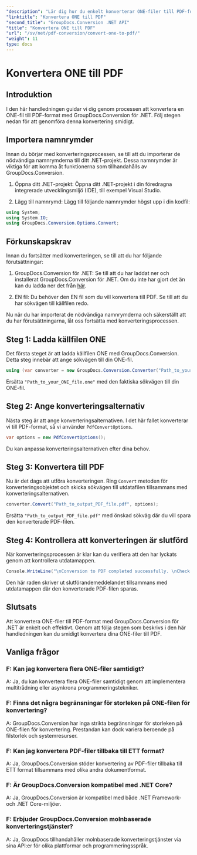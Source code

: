 ```yaml
---
"description": "Lär dig hur du enkelt konverterar ONE-filer till PDF-format med GroupDocs.Conversion för .NET. Följ vår steg-för-steg-guide."
"linktitle": "Konvertera ONE till PDF"
"second_title": "GroupDocs.Conversion .NET API"
"title": "Konvertera ONE till PDF"
"url": "/sv/net/pdf-conversion/convert-one-to-pdf/"
"weight": 11
type: docs
---
```

# Konvertera ONE till PDF

## Introduktion

I den här handledningen guidar vi dig genom processen att konvertera en ONE-fil till PDF-format med GroupDocs.Conversion för .NET. Följ stegen nedan för att genomföra denna konvertering smidigt.

## Importera namnrymder

Innan du börjar med konverteringsprocessen, se till att du importerar de nödvändiga namnrymderna till ditt .NET-projekt. Dessa namnrymder är viktiga för att komma åt funktionerna som tillhandahålls av GroupDocs.Conversion.

1. Öppna ditt .NET-projekt: Öppna ditt .NET-projekt i din föredragna integrerade utvecklingsmiljö (IDE), till exempel Visual Studio.

2. Lägg till namnrymd: Lägg till följande namnrymder högst upp i din kodfil:

```csharp
using System;
using System.IO;
using GroupDocs.Conversion.Options.Convert;
```

## Förkunskapskrav

Innan du fortsätter med konverteringen, se till att du har följande förutsättningar:

1. GroupDocs.Conversion för .NET: Se till att du har laddat ner och installerat GroupDocs.Conversion för .NET. Om du inte har gjort det än kan du ladda ner det från [här](https://releases.groupdocs.com/conversion/net/).

2. EN fil: Du behöver den EN fil som du vill konvertera till PDF. Se till att du har sökvägen till källfilen redo.

Nu när du har importerat de nödvändiga namnrymderna och säkerställt att du har förutsättningarna, låt oss fortsätta med konverteringsprocessen.

## Steg 1: Ladda källfilen ONE

Det första steget är att ladda källfilen ONE med GroupDocs.Conversion. Detta steg innebär att ange sökvägen till din ONE-fil.

```csharp
using (var converter = new GroupDocs.Conversion.Converter("Path_to_your_ONE_file.one"))
```

Ersätta `"Path_to_your_ONE_file.one"` med den faktiska sökvägen till din ONE-fil.

## Steg 2: Ange konverteringsalternativ

Nästa steg är att ange konverteringsalternativen. I det här fallet konverterar vi till PDF-format, så vi använder `PdfConvertOptions`.

```csharp
var options = new PdfConvertOptions();
```

Du kan anpassa konverteringsalternativen efter dina behov.

## Steg 3: Konvertera till PDF

Nu är det dags att utföra konverteringen. Ring `Convert` metoden för konverteringsobjektet och skicka sökvägen till utdatafilen tillsammans med konverteringsalternativen.

```csharp
converter.Convert("Path_to_output_PDF_file.pdf", options);
```

Ersätta `"Path_to_output_PDF_file.pdf"` med önskad sökväg där du vill spara den konverterade PDF-filen.

## Steg 4: Kontrollera att konverteringen är slutförd

När konverteringsprocessen är klar kan du verifiera att den har lyckats genom att kontrollera utdatamappen.

```csharp
Console.WriteLine("\nConversion to PDF completed successfully. \nCheck output in {0}", outputFolder);
```

Den här raden skriver ut slutförandemeddelandet tillsammans med utdatamappen där den konverterade PDF-filen sparas.

## Slutsats

Att konvertera ONE-filer till PDF-format med GroupDocs.Conversion för .NET är enkelt och effektivt. Genom att följa stegen som beskrivs i den här handledningen kan du smidigt konvertera dina ONE-filer till PDF.

## Vanliga frågor

### F: Kan jag konvertera flera ONE-filer samtidigt?

A: Ja, du kan konvertera flera ONE-filer samtidigt genom att implementera multitrådning eller asynkrona programmeringstekniker.

### F: Finns det några begränsningar för storleken på ONE-filen för konvertering?

A: GroupDocs.Conversion har inga strikta begränsningar för storleken på ONE-filen för konvertering. Prestandan kan dock variera beroende på filstorlek och systemresurser.

### F: Kan jag konvertera PDF-filer tillbaka till ETT format?

A: Ja, GroupDocs.Conversion stöder konvertering av PDF-filer tillbaka till ETT format tillsammans med olika andra dokumentformat.

### F: Är GroupDocs.Conversion kompatibel med .NET Core?

A: Ja, GroupDocs.Conversion är kompatibel med både .NET Framework- och .NET Core-miljöer.

### F: Erbjuder GroupDocs.Conversion molnbaserade konverteringstjänster?

A: Ja, GroupDocs tillhandahåller molnbaserade konverteringstjänster via sina API:er för olika plattformar och programmeringsspråk.